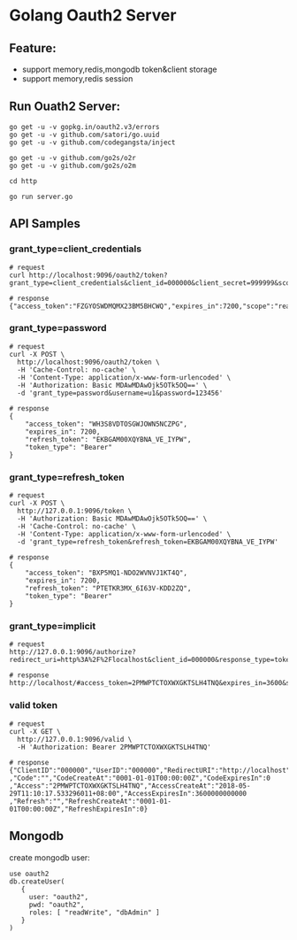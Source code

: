 # Golang Oauth2 Server

## Feature:
- support memory,redis,mongodb token&client storage
- support memory,redis session

## Run Ouath2 Server:

```
go get -u -v gopkg.in/oauth2.v3/errors
go get -u -v github.com/satori/go.uuid
go get -u -v github.com/codegangsta/inject

go get -u -v github.com/go2s/o2r
go get -u -v github.com/go2s/o2m

cd http

go run server.go
```

## API Samples

### grant_type=client_credentials

```
# request
curl http://localhost:9096/oauth2/token?grant_type=client_credentials&client_id=000000&client_secret=999999&scope=read`

# response
{"access_token":"FZGYOSWDMQMX23BM5BHCWQ","expires_in":7200,"scope":"read","token_type":"Bearer"}
```

### grant_type=password

```
# request
curl -X POST \
  http://localhost:9096/oauth2/token \
  -H 'Cache-Control: no-cache' \
  -H 'Content-Type: application/x-www-form-urlencoded' \
  -H 'Authorization: Basic MDAwMDAwOjk5OTk5OQ==' \
  -d 'grant_type=password&username=u1&password=123456'

# response
{
    "access_token": "WH3S8VDTOSGWJOWN5NCZPG",
    "expires_in": 7200,
    "refresh_token": "EKBGAM00XQYBNA_VE_IYPW",
    "token_type": "Bearer"
}
```

### grant_type=refresh_token

```
# request
curl -X POST \
  http://127.0.0.1:9096/token \
  -H 'Authorization: Basic MDAwMDAwOjk5OTk5OQ==' \
  -H 'Cache-Control: no-cache' \
  -H 'Content-Type: application/x-www-form-urlencoded' \
  -d 'grant_type=refresh_token&refresh_token=EKBGAM00XQYBNA_VE_IYPW'

# response
{
    "access_token": "BXP5MQ1-NDO2WVNVJ1KT4Q",
    "expires_in": 7200,
    "refresh_token": "PTETKR3MX_6I63V-KDD2ZQ",
    "token_type": "Bearer"
}
```

### grant_type=implicit

```
# request
http://127.0.0.1:9096/authorize?redirect_uri=http%3A%2F%2Flocalhost&client_id=000000&response_type=token&state=xyz&scope=read

# response
http://localhost/#access_token=2PMWPTCTOXWXGKTSLH4TNQ&expires_in=3600&scope=read&state=xyz&token_type=Bearer
```

### valid token

```
# request
curl -X GET \
  http://127.0.0.1:9096/valid \
  -H 'Authorization: Bearer 2PMWPTCTOXWXGKTSLH4TNQ'

# response
{"ClientID":"000000","UserID":"000000","RedirectURI":"http://localhost","Scope":"read"
,"Code":"","CodeCreateAt":"0001-01-01T00:00:00Z","CodeExpiresIn":0
,"Access":"2PMWPTCTOXWXGKTSLH4TNQ","AccessCreateAt":"2018-05-29T11:10:17.533296011+08:00","AccessExpiresIn":3600000000000
,"Refresh":"","RefreshCreateAt":"0001-01-01T00:00:00Z","RefreshExpiresIn":0}
```


## Mongodb

create mongodb user:

```
use oauth2
db.createUser(
   {
     user: "oauth2",
     pwd: "oauth2",
     roles: [ "readWrite", "dbAdmin" ]
   }
)
```
